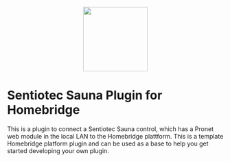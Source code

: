 
<p align="center">

<img src="https://www.sentiotec.com/website/static/img/logo/sentiotec.png" width="150">

</p>


# Sentiotec Sauna Plugin for Homebridge

This is a plugin to connect a Sentiotec Sauna control, which has a Pronet web module in the local LAN to the Homebridge plattform.
This is a template Homebridge platform plugin and can be used as a base to help you get started developing your own plugin.
